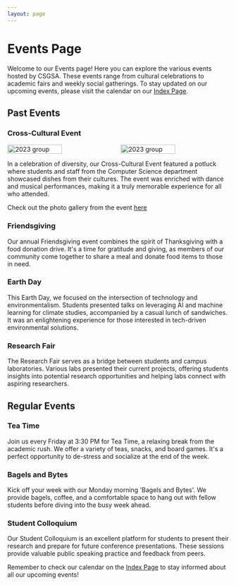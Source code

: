```yaml
---
layout: page
---
```



# Events Page

Welcome to our Events page! Here you can explore the various events hosted by CSGSA. These events range from cultural celebrations to academic fairs and weekly social gatherings. To stay updated on our upcoming events, please visit the calendar on our [Index Page](/).

## Past Events

### Cross-Cultural Event
<div style="display: flex; justify-content: space-around; align-items: center;">
    <img src="assets/img/2023_Crossculture-1.JPG" alt="2023 group" style="width: 50%; margin-right: 5px;">
    <img src="assets/img/2023_Crossculture.JPG" alt="2023 group" style="width: 50%; margin-left: 5px;">
</div>


In a celebration of diversity, our Cross-Cultural Event featured a potluck where students and staff from the Computer Science department showcased dishes from their cultures. The event was enriched with dance and musical performances, making it a truly memorable experience for all who attended.


Check out the photo gallery from the event [here](https://o365coloradoedu-my.sharepoint.com/:f:/g/personal/srka9323_colorado_edu/EmqgkbDGax9MkWFFTvkAhcIBmuy_-9Uqudr112Hq3dVeqg?e=GSbJto)

### Friendsgiving
Our annual Friendsgiving event combines the spirit of Thanksgiving with a food donation drive. It's a time for gratitude and giving, as members of our community come together to share a meal and donate food items to those in need.

### Earth Day
This Earth Day, we focused on the intersection of technology and environmentalism. Students presented talks on leveraging AI and machine learning for climate studies, accompanied by a casual lunch of sandwiches. It was an enlightening experience for those interested in tech-driven environmental solutions.

### Research Fair
The Research Fair serves as a bridge between students and campus laboratories. Various labs presented their current projects, offering students insights into potential research opportunities and helping labs connect with aspiring researchers.

## Regular Events

### Tea Time
Join us every Friday at 3:30 PM for Tea Time, a relaxing break from the academic rush. We offer a variety of teas, snacks, and board games. It's a perfect opportunity to de-stress and socialize at the end of the week.

### Bagels and Bytes
Kick off your week with our Monday morning 'Bagels and Bytes'. We provide bagels, coffee, and a comfortable space to hang out with fellow students before diving into the busy week ahead.

### Student Colloquium
Our Student Colloquium is an excellent platform for students to present their research and prepare for future conference presentations. These sessions provide valuable public speaking practice and feedback from peers.

Remember to check our calendar on the [Index Page](/) to stay informed about all our upcoming events!
